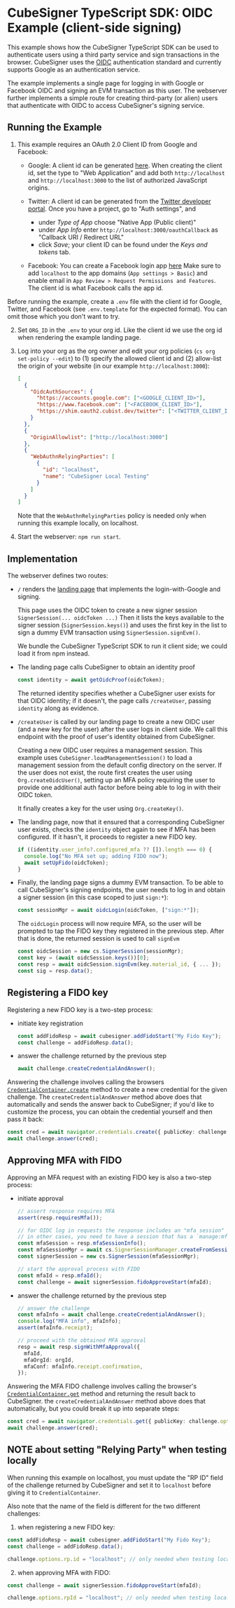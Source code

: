 # CubeSigner TypeScript SDK: OIDC Example (client-side signing)

This example shows how the CubeSigner TypeScript SDK can be used to
authenticate users using a third party service and sign transactions in the
browser. CubeSigner uses the
[OIDC](https://openid.net/developers/how-connect-works/) authentication
standard and currently supports Google as an authentication service.

The example implements a single page for logging in with Google or Facebook OIDC and
signing an EVM transaction as this user. The webserver further implements a
simple route for creating third-party (or alien) users that authenticate with
OIDC to access CubeSigner's signing service.

## Running the Example

1. This example requires an OAuth 2.0 Client ID from Google and Facebook:

    - Google: A client id can be generated [here](https://console.cloud.google.com/apis/credentials).
      When creating the client id, set the type to "Web Application" and add both `http://localhost` and
      `http://localhost:3000` to the list of authorized JavaScript origins.

    - Twitter: A client id can be generated from the
      [Twitter developer portal](https://developer.twitter.com/en/portal/dashboard). Once you have a project, go to "Auth settings", and
      - under *Type of App* choose "Native App (Public client)"
      - under *App Info* enter `http://localhost:3000/oauthCallback` as "Callback URI / Redirect URL"
      - click *Save*; your client ID can be found under the *Keys and tokens* tab.

    - Facebook: You can create a Facebook login app [here](https://developers.secure.facebook.com/apps/)
      Make sure to add `localhost` to the app domains (`App settings > Basic`) and enable email
      in `App Review > Request Permissions and Features`. The client id is what Facebook calls the app id.

  Before running the example, create a `.env` file with the client id for Google, Twitter, and Facebook
  (see `.env.template` for the expected format). You can omit those which you don't want to try.

2. Set `ORG_ID` in the `.env` to your org id. Like the client id we use the org
   id when rendering the example landing page.

3. Log into your org as the org owner and edit your org policies (`cs org
set-policy --edit`) to (1) specify the allowed client id and (2) allow-list
   the origin of your website (in our example `http://localhost:3000`):

   ```json
   [
     {
       "OidcAuthSources": {
         "https://accounts.google.com": ["<GOOGLE_CLIENT_ID>"],
         "https://www.facebook.com": ["<FACEBOOK_CLIENT_ID>"],
         "https://shim.oauth2.cubist.dev/twitter": ["<TWITTER_CLIENT_ID>"]
       }
     },
     {
       "OriginAllowlist": ["http://localhost:3000"]
     },
     {
       "WebAuthnRelyingParties": [
         {
           "id": "localhost",
           "name": "CubeSigner Local Testing"
         }
       ]
     }
   ]
   ```

   Note that the `WebAuthnRelyingParties` policy is needed only when
   running this example locally, on localhost.

4. Start the webserver: `npm run start`.

## Implementation

The webserver defines two routes:

- `/` renders the [landing page](./views/layouts/main.handlebars) that
  implements the login-with-Google and signing.

  This page uses the OIDC token to create a new signer session
  `SignerSession(... oidcToken ...)` Then it lists the keys available to the
  signer session (`SignerSession.keys()`) and uses the first key in the list to
  sign a dummy EVM transaction using `SignerSession.signEvm()`.

  We bundle the CubeSigner TypeScript SDK to run it client side; we could load
  it from npm instead.

- The landing page calls CubeSigner to obtain an identity proof

  ```typescript
  const identity = await getOidcProof(oidcToken);
  ```

  The returned identity specifies whether a CubeSigner user exists for that OIDC identity;
  if it doesn't, the page calls `/createUser`, passing `identity` along as evidence.

- `/createUser` is called by our landing page to create a new OIDC user (and a
  new key for the user) after the user logs in client side. We call this
  endpoint with the proof of user's identity obtained from CubeSigner.

  Creating a new OIDC user requires a management session. This example uses
  `CubeSigner.loadManagementSession()` to load a management session from the
  default config directory on the server. If the user does not exist, the
  route first creates the user using `Org.createOidcUser()`, setting up an MFA
  policy requiring the user to provide one additional auth factor before being
  able to log in with their OIDC token.

  It finally creates a key for the user using `Org.createKey()`.

- The landing page, now that it ensured that a corresponding CubeSigner user exists,
  checks the `identity` object again to see if MFA has been configured.
  If it hasn't, it proceeds to register a new FIDO key.

  ```typescript
  if ((identity.user_info?.configured_mfa ?? []).length === 0) {
    console.log("No MFA set up; adding FIDO now");
    await setUpFido(oidcToken);
  }
  ```

- Finally, the landing page signs a dummy EVM transaction. To be able to call
  CubeSigner's signing endpoints, the user needs to log in and obtain a signer
  session (in this case scoped to just `sign:*`):
  ```typescript
  const sessionMgr = await oidcLogin(oidcToken, ["sign:*"]);
  ```
  The `oidcLogin` process will now require MFA, so the user will be prompted
  to tap the FIDO key they registered in the previous step. After that is done,
  the returned session is used to call `signEvm`
  ```typescript
  const oidcSession = new cs.SignerSession(sessionMgr);
  const key = (await oidcSession.keys())[0];
  const resp = await oidcSession.signEvm(key.material_id, { ... });
  const sig = resp.data();
  ```

## Registering a FIDO key

Registering a new FIDO key is a two-step process:

- initiate key registration
  ```typescript
  const addFidoResp = await cubesigner.addFidoStart("My Fido Key");
  const challenge = addFidoResp.data();
  ```
- answer the challenge returned by the previous step
  ```typescript
  await challenge.createCredentialAndAnswer();
  ```

Answering the challenge involves calling the browsers [`CredentialContainer.create`](https://developer.mozilla.org/en-US/docs/Web/API/CredentialsContainer/create)
method to create a new credential for the given challenge. The `createCredentialAndAnswer`
method above does that automatically and sends the answer back to CubeSigner; if you'd
like to customize the process, you can obtain the credential yourself and then pass it back:

```typescript
const cred = await navigator.credentials.create({ publicKey: challenge.options });
await challenge.answer(cred);
```

## Approving MFA with FIDO

Approving an MFA request with an existing FIDO key is also a two-step process:

- initiate approval

  ```typescript
  // assert response requires MFA
  assert(resp.requiresMfa());

  // for OIDC log in requests the response includes an "mfa session" you can use to approve MFA;
  // in other cases, you need to have a session that has a `manage:mfa` scope
  const mfaSession = resp.mfaSessionInfo();
  const mfaSessionMgr = await cs.SignerSessionManager.createFromSessionInfo(env, orgId, mfaSession);
  const signerSession = new cs.SignerSession(mfaSessionMgr);

  // start the approval process with FIDO
  const mfaId = resp.mfaId();
  const challenge = await signerSession.fidoApproveStart(mfaId);
  ```

- answer the challenge returned by the previous step

  ```typescript
  // answer the challenge
  const mfaInfo = await challenge.createCredentialAndAnswer();
  console.log("MFA info", mfaInfo);
  assert(mfaInfo.receipt);

  // proceed with the obtained MFA approval
  resp = await resp.signWithMfaApproval({
    mfaId,
    mfaOrgId: orgId,
    mfaConf: mfaInfo.receipt.confirmation,
  });
  ```

Answering the MFA FIDO challenge involves calling the browser's [`CredentialContainer.get`](https://developer.mozilla.org/en-US/docs/Web/API/CredentialsContainer/get)
method and returning the result back to CubeSigner. the `createCredentialAndAnswer`
method above does that automatically, but you could break it up into separate steps:

```typescript
const cred = await navigator.credentials.get({ publicKey: challenge.options });
await challenge.answer(cred);
```

## NOTE about setting "Relying Party" when testing locally

When running this example on localhost, you must update the "RP ID" field
of the challenge returned by CubeSigner and set it to `localhost` before
giving it to `CredentialContainer`.

Also note that the name of the field is different for the two different
challenges:

1. when registering a new FIDO key:

```typescript
const addFidoResp = await cubesigner.addFidoStart("My Fido Key");
const challenge = addFidoResp.data();

challenge.options.rp.id = "localhost"; // only needed when testing locally
```

2. when approving MFA with FIDO:

```typescript
const challenge = await signerSession.fidoApproveStart(mfaId);

challenge.options.rpId = "localhost"; // only needed when testing locally
```
